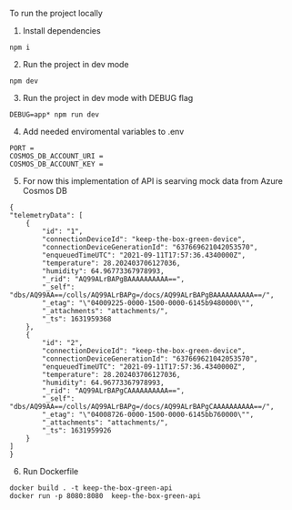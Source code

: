 To run the project locally

1. Install dependencies

```
npm i
```

2. Run the project in dev mode

```
npm dev
```

3. Run the project in dev mode with DEBUG flag

```
DEBUG=app* npm run dev
```

4. Add needed enviromental variables to .env

```
PORT =
COSMOS_DB_ACCOUNT_URI =
COSMOS_DB_ACCOUNT_KEY =
```

5. For now this implementation of API is searving mock data from Azure Cosmos DB

```
{
"telemetryData": [
    {
        "id": "1",
        "connectionDeviceId": "keep-the-box-green-device",
        "connectionDeviceGenerationId": "637669621042053570",
        "enqueuedTimeUTC": "2021-09-11T17:57:36.4340000Z",
        "temperature": 28.202403706127036,
        "humidity": 64.96773367978993,
        "_rid": "AQ99ALrBAPgBAAAAAAAAAA==",
        "_self": "dbs/AQ99AA==/colls/AQ99ALrBAPg=/docs/AQ99ALrBAPgBAAAAAAAAAA==/",
        "_etag": "\"04009225-0000-1500-0000-6145b9480000\"",
        "_attachments": "attachments/",
        "_ts": 1631959368
    },
    {
        "id": "2",
        "connectionDeviceId": "keep-the-box-green-device",
        "connectionDeviceGenerationId": "637669621042053570",
        "enqueuedTimeUTC": "2021-09-11T17:57:36.4340000Z",
        "temperature": 28.202403706127036,
        "humidity": 64.96773367978993,
        "_rid": "AQ99ALrBAPgCAAAAAAAAAA==",
        "_self": "dbs/AQ99AA==/colls/AQ99ALrBAPg=/docs/AQ99ALrBAPgCAAAAAAAAAA==/",
        "_etag": "\"04008726-0000-1500-0000-6145bb760000\"",
        "_attachments": "attachments/",
        "_ts": 1631959926
    }
]
}
```

6. Run Dockerfile
```
docker build . -t keep-the-box-green-api
docker run -p 8080:8080  keep-the-box-green-api
```